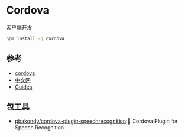 # Cordova

客户端开发


```sh
npm install -g cordova
```

## 参考

* [cordova](http://cordova.apache.org/)
* [中文网](http://cordova.axuer.com/)
* [Guides](http://cordova.apache.org/docs/en/5.0.0/)

## 包工具

* [pbakondy/cordova-plugin-speechrecognition](https://github.com/pbakondy/cordova-plugin-speechrecognition):🎤 Cordova Plugin for Speech Recognition
